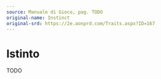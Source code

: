 ```yaml
---
source: Manuale di Gioco, pag. TODO
original-name: Instinct
original-srd: https://2e.aonprd.com/Traits.aspx?ID=167
---
```


# Istinto

TODO
